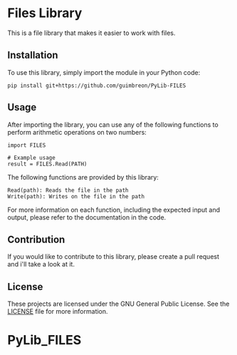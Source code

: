 # Files Library

This is a file library that makes it easier to work with files.

## Installation

To use this library, simply import the module in your Python code:

	pip install git+https://github.com/guimbreon/PyLib-FILES
	
## Usage

After importing the library, you can use any of the following functions to perform arithmetic operations on two numbers:

	import FILES
	
	# Example usage
	result = FILES.Read(PATH)

The following functions are provided by this library:

	Read(path): Reads the file in the path
	Write(path): Writes on the file in the path
	
For more information on each function, including the expected input and output, please refer to the documentation in the code.

## Contribution

If you would like to contribute to this library, please create a pull request and i'll take a look at it.

## License

These projects are licensed under the GNU General Public License. See the [LICENSE](LICENSE) file for more information.

# PyLib_FILES

